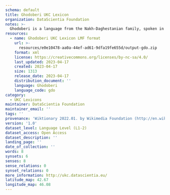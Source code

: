 ```yaml
---
schema: default
title: Ghodoberi UKC Lexicon
organization: DataScientia Foundation
notes: >-
  Ghodoberi is a language from the Nakh-Daghestanian family, spoken in Eurasia. The UKC Lexicon of Ghodoberi is represented as a lexico-semantic network. It consists of words, word senses, synsets, as well as sense-level and synset-level relationships.
resources:
  - name: Ghodoberi UKC Lexicon LMF format
    url: >-
      resources/e0e10478-aa0a-44ef-ad61-9dfa19fe655d/output-gdo.zip
    format: xml
    license: https://creativecommons.org/licenses/by-nc-sa/4.0/
    last_updated: 2023-04-17
    created: 2023-04-17
    size: 1313
    release_date: 2023-04-17
    distribution_document: ''
    language: Ghodoberi
    language_code: gdo
category:
  - UKC Lexicons
maintainer: DataScientia Foundation
maintainer_email: ''
tags: ''
provenance: 'Wiktionary 2022.01. by Wikimedia Foundation (http://en.wiktionary.org); CogNet 2.1 by Khuyagbaatar Batsuren, National University of Mongolia (http://cognet.ukc.disi.unitn.it); Princeton WordNet 2.1 by Princeton University (https://wordnet.princeton.edu)'
version: '1.0'
dataset_level: Language Level (L1-2)
dataset_access: Open Access
dataset_description: ''
landing_page: ''
date_of_collection: ''
words: 8
synsets: 6
senses: 8
sense_relations: 0
synset_relations: 0
more_information: http://ukc.datascientia.eu/
latitude_map: 42.67
longitude_map: 46.08
---
```

